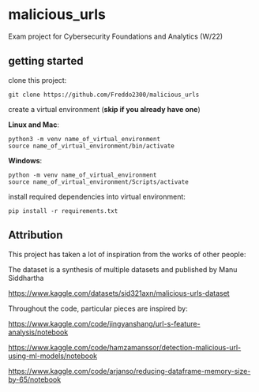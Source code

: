 # malicious_urls
Exam project for Cybersecurity Foundations and Analytics (W/22)

## getting started

clone this project:
```console
git clone https://github.com/Freddo2300/malicious_urls
```
create a virtual environment (**skip if you already have one**)

**Linux and Mac**:
```console
python3 -m venv name_of_virtual_environment
source name_of_virtual_environment/bin/activate
```

**Windows**:
```console
python -m venv name_of_virtual_environment
source name_of_virtual_environment/Scripts/activate
```

install required dependencies into virtual environment:
```console
pip install -r requirements.txt
```
## Attribution
This project has taken a lot of inspiration from the works of other people:

The dataset is a synthesis of multiple datasets and published by Manu Siddhartha 

https://www.kaggle.com/datasets/sid321axn/malicious-urls-dataset

Throughout the code, particular pieces are inspired by:

https://www.kaggle.com/code/jingyanshang/url-s-feature-analysis/notebook

https://www.kaggle.com/code/hamzamanssor/detection-malicious-url-using-ml-models/notebook

https://www.kaggle.com/code/arjanso/reducing-dataframe-memory-size-by-65/notebook
